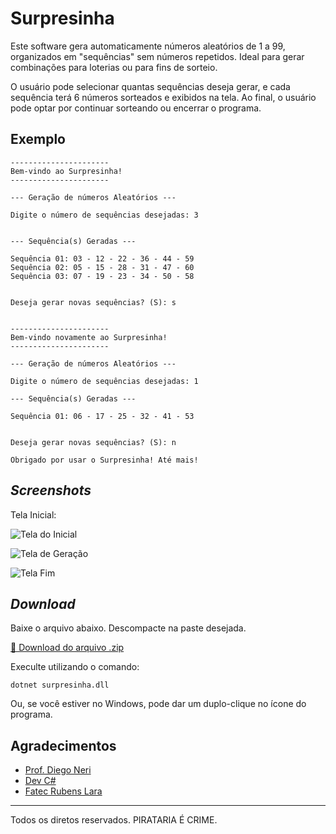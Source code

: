 # Surpresinha

Este software gera automaticamente números aleatórios de 1 a 99, organizados em "sequências" sem números repetidos.
Ideal para gerar combinações para loterias ou para fins de sorteio.

O usuário pode selecionar quantas sequências deseja gerar, e cada sequência terá 6 números sorteados e exibidos na tela.
Ao final, o usuário pode optar por continuar sorteando ou encerrar o programa.


## Exemplo

```
----------------------
Bem-vindo ao Surpresinha!
----------------------

--- Geração de números Aleatórios ---

Digite o número de sequências desejadas: 3


--- Sequência(s) Geradas ---

Sequência 01: 03 - 12 - 22 - 36 - 44 - 59
Sequência 02: 05 - 15 - 28 - 31 - 47 - 60
Sequência 03: 07 - 19 - 23 - 34 - 50 - 58


Deseja gerar novas sequências? (S): s


----------------------
Bem-vindo novamente ao Surpresinha!
----------------------

--- Geração de números Aleatórios ---

Digite o número de sequências desejadas: 1

--- Sequência(s) Geradas ---

Sequência 01: 06 - 17 - 25 - 32 - 41 - 53


Deseja gerar novas sequências? (S): n

Obrigado por usar o Surpresinha! Até mais!

```

## _Screenshots_

Tela Inicial: 

![Tela do Inicial](/surpresinha/telas/inicial.png)

![Tela de Geração](/surpresinha/telas/geracao.png)

![Tela Fim](/surpresinha/telas/final.png)

## _Download_

Baixe o arquivo abaixo. Descompacte na paste desejada.

[🔽 Download do arquivo .zip](dist/surpresinha.zip)

Execulte utilizando o comando:

```
dotnet surpresinha.dll
```

Ou, se você estiver no Windows, pode dar um duplo-clique no ícone do programa.

## Agradecimentos 

- [Prof. Diego Neri](https://github.com/diegoneri)
- [Dev C#](https://github.com/diegoneri/aulas-lp-csharp)
- [Fatec Rubens Lara](https://fatecrl.edu.br/)

---

Todos os diretos reservados. PIRATARIA É CRIME.
